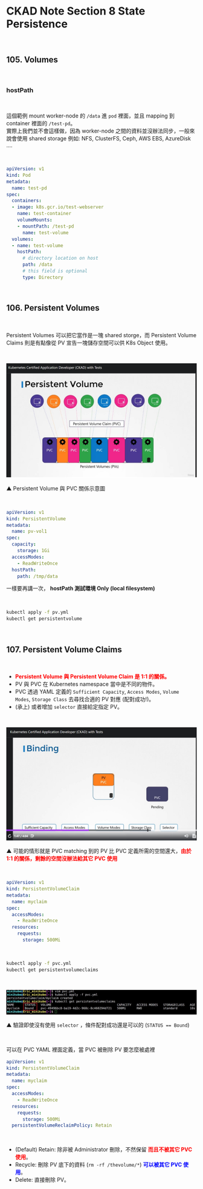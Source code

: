 # CKAD Note Section 8 State Persistence

<br>

## 105. Volumes

<br>

### hostPath

<br>

這個範例 mount worker-node 的 `/data` 進 `pod` 裡面，並且 mapping 到 container 裡面的 `/test-pd`。\
實際上我們並不會這樣做，因為 worker-node 之間的資料並沒辦法同步，一般來說會使用 shared storage 例如: NFS, ClusterFS, Ceph, AWS EBS, AzureDisk ....

<br>

```yaml
apiVersion: v1
kind: Pod
metadata:
  name: test-pd
spec:
  containers:
  - image: k8s.gcr.io/test-webserver
    name: test-container
    volumeMounts:
    - mountPath: /test-pd
      name: test-volume
  volumes:
  - name: test-volume
    hostPath:
      # directory location on host
      path: /data
      # this field is optional
      type: Directory
```

<br>

## 106. Persistent Volumes

<br>

Persistent Volumes 可以把它當作是一塊 shared storge，而 Persistent Volume Claims 則是有點像從 PV 宣告一塊儲存空間可以供 K8s Object 使用。

<br>

![pvc_0](pvc_0.jpg)

▲ Persistent Volume 與 PVC 關係示意圖

<br>

```yaml
apiVersion: v1
kind: PersistentVolume
metadata:
  name: pv-vol1
spec:
  capacity:
    storage: 1Gi
  accessModes:
    - ReadWriteOnce
  hostPath:
    path: /tmp/data
```


一樣要再講一次， **hostPath 測試環境 Only (local filesystem)**

<br>

```bash
kubectl apply -f pv.yml
kubectl get persistentvolume
```

<br>

## 107. Persistent Volume Claims

<br>

- **<span style='color:red'>Persistent Volume 與 Persistent Volume Claim 是 1:1 的關係。</span>**
- PV 與 PVC 在 Kubernetes namespace 當中是不同的物件。
- PVC 透過 YAML 定義的 `Sufficient Capacity`, `Access Modes`, `Volume Modes`, `Storage Class` 去尋找合適的 PV 對應 (配對成功!)。
- (承上) 或者增加 `selector` 直接給定指定 PV。


<br>

![pvc_1](pvc_1.jpg)

▲ 可能的情形就是 PVC matching 到的 PV 比 PVC 定義所需的空間還大，**<span style='color:red'>由於 1:1 的關係，剩餘的空間沒辦法給其它 PVC 使用</span>**

<br>

```yaml
apiVersion: v1
kind: PersistentVolumeClaim
metadata:
  name: myclaim
spec:
  accessModes:
    - ReadWriteOnce
  resources:
    requests:
      storage: 500Mi
```

<br>

```bash
kubectl apply -f pvc.yml
kubectl get persistentvolumeclaims
```

<br>

![pvc_2](pvc_2.jpg)

▲ 驗證即使沒有使用 `selector` ，條件配對成功還是可以的 (`STATUS == Bound`)

<br>

可以在 PVC YAML 裡面定義，當 PVC 被刪除 PV 要怎麼被處裡


```yaml
apiVersion: v1
kind: PersistentVolumeClaim
metadata:
  name: myclaim
spec:
  accessModes:
    - ReadWriteOnce
  resources:
    requests:
      storage: 500Mi
  persistentVolumeReclaimPolicy: Retain
```

<br>

- (Default) Retain: 除非被 Administrator 刪除，不然保留 **<span style='color:red'>而且不被其它 PVC 使用</span>**。
- Recycle: 刪除 PV 底下的資料 (`rm -rf /thevolume/*`) **<span style='color:blue'>可以被其它 PVC 使用</span>**。
- Delete: 直接刪除 PV。

<br>

